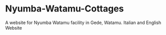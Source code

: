 # Nyumba-Watamu-Cottages
A website for Nyumba Watamu facility in Gede, Watamu. Italian and English Website 
